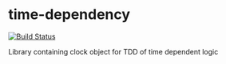 time-dependency
===============

[![Build Status](https://travis-ci.org/Magomogo/time-dependency.png)](https://travis-ci.org/Magomogo/time-dependency)

Library containing clock object for TDD of time dependent logic
